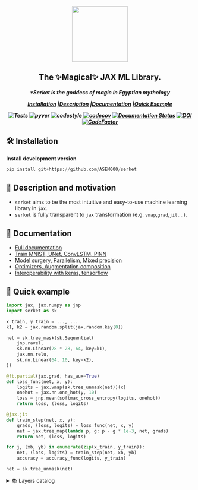 <div align="center">
<img width="150px" src=https://github.com/ASEM000/serket/assets/48389287/1ea9efd6-d848-48dc-9342-4198a9d9a90c></div>

<h2 align="center">The ✨Magical✨ JAX ML Library.</h2>
<h5 align = "center"> *Serket is the goddess of magic in Egyptian mythology

[**Installation**](#Installation)
|[**Description**](#Description)
|[**Documentation**](#Documentation)
|[**Quick Example**](#QuickExample)

![Tests](https://github.com/ASEM000/serket/actions/workflows/tests.yml/badge.svg)
![pyver](https://img.shields.io/badge/python-3.9%203.9%203.10%203.12-blue)
![codestyle](https://img.shields.io/badge/codestyle-black-black)
[![codecov](https://codecov.io/gh/ASEM000/serket/branch/main/graph/badge.svg?token=C6NXOK9EVS)](https://codecov.io/gh/ASEM000/serket)
[![Documentation Status](https://readthedocs.org/projects/serket/badge/?version=latest)](https://serket.readthedocs.io/?badge=latest)
[![DOI](https://zenodo.org/badge/526985786.svg)](https://zenodo.org/badge/latestdoi/526985786)
[![CodeFactor](https://www.codefactor.io/repository/github/asem000/serket/badge)](https://www.codefactor.io/repository/github/asem000/serket)

</h5>

## 🛠️ Installation<a id="Installation"></a>

**Install development version**

```python
pip install git+https://github.com/ASEM000/serket
```

## 📖 Description and motivation<a id="Description"></a>

- `serket` aims to be the most intuitive and easy-to-use machine learning library in `jax`.
- `serket` is fully transparent to `jax` transformation (e.g. `vmap`,`grad`,`jit`,...).

## 📙 Documentation <a id="Documentation"></a>
- [Full documentation](https://serket.readthedocs.io/)
- [Train MNIST, UNet, ConvLSTM, PINN](https://serket.readthedocs.io/training_guides.html)
- [Model surgery, Parallelism, Mixed precision](https://serket.readthedocs.io/core_guides.html)
- [Optimizers, Augmentation composition](https://serket.readthedocs.io/other_guides.html)
- [Interoperability with keras, tensorflow](https://serket.readthedocs.io/interoperability.html)


## 🏃 Quick example<a id="QuickExample"></a>

```python
import jax, jax.numpy as jnp
import serket as sk

x_train, y_train = ..., ...
k1, k2 = jax.random.split(jax.random.key(0))

net = sk.tree_mask(sk.Sequential(
    jnp.ravel,
    sk.nn.Linear(28 * 28, 64, key=k1),
    jax.nn.relu,
    sk.nn.Linear(64, 10, key=k2),
))

@ft.partial(jax.grad, has_aux=True)
def loss_func(net, x, y):
    logits = jax.vmap(sk.tree_unmask(net))(x)
    onehot = jax.nn.one_hot(y, 10)
    loss = jnp.mean(softmax_cross_entropy(logits, onehot))
    return loss, (loss, logits)

@jax.jit
def train_step(net, x, y):
    grads, (loss, logits) = loss_func(net, x, y)
    net = jax.tree_map(lambda p, g: p - g * 1e-3, net, grads)
    return net, (loss, logits)

for j, (xb, yb) in enumerate(zip(x_train, y_train)):
    net, (loss, logits) = train_step(net, xb, yb)
    accuracy = accuracy_func(logits, y_train)

net = sk.tree_unmask(net)
```

<details> <summary> 📚 Layers catalog </summary>

#### 🔗 Common API

| Group      | Layers                           |
| ---------- | -------------------------------- |
| Containers | - `Sequential`, `Random{Choice}` |

#### 🧠 Neural network package: `serket.nn`

| Group             | Layers                                                                                                                                                                                                                                                                                                                    |
| ----------------- | ------------------------------------------------------------------------------------------------------------------------------------------------------------------------------------------------------------------------------------------------------------------------------------------------------------------------- |
| Attention         | - `MultiHeadAttention`                                                                                                                                                                                                                                                                                                    |
| Convolution       | - `{FFT,_}Conv{1D,2D,3D}` <br> - `{FFT,_}Conv{1D,2D,3D}Transpose` <br> - `Depthwise{FFT,_}Conv{1D,2D,3D}` <br> - `Separable{FFT,_}Conv{1D,2D,3D}` <br> - `Conv{1D,2D,3D}Local` <br> - `SpectralConv{1D,2D,3D}`                                                                                                            |
| Dropout           | - `Dropout`<br> - `Dropout{1D,2D,3D}` <br> - `RandomCutout{1D,2D,3D}`                                                                                                                                                                                                                                                     |
| Linear            | - `Linear`, `MLP`, `Identity`                                                                                                                                                                                                                                                                                   |                                                                                                                                                                                                                                                            |
| Normalization     | - `{Layer,Instance,Group,Batch}Norm`                                                                                                                                                                                                                                                                                      |
| Pooling           | - `{Avg,Max,LP}Pool{1D,2D,3D}` <br> - `Global{Avg,Max}Pool{1D,2D,3D}` <br> - `Adaptive{Avg,Max}Pool{1D,2D,3D}`                                                                                                                                                                                                            |
| Reshaping         | - `Upsample{1D,2D,3D}` <br> - `{Random,Center}Crop{1D,2D,3D}` `                                                                                                                                                                                                                                                           |
| Recurrent cells   | - `{SimpleRNN,LSTM,GRU,Dense}Cell` <br> - `{Conv,FFTConv}{LSTM,GRU}{1D,2D,3D}Cell`                                                                                                                                                                                                                                        |
| Activations       | - `Adaptive{LeakyReLU,ReLU,Sigmoid,Tanh}`,<br> - `CeLU`,`ELU`,`GELU`,`GLU`<br>- `Hard{SILU,Shrink,Sigmoid,Swish,Tanh}`, <br> - `Soft{Plus,Sign,Shrink}` <br> - `LeakyReLU`,`LogSigmoid`,`LogSoftmax`,`Mish`,`PReLU`,<br> - `ReLU`,`ReLU6`,`SeLU`,`Sigmoid` <br> - `Swish`,`Tanh`,`TanhShrink`, `ThresholdedReLU`, `Snake` |

#### 🖼️ Image package: `serket.image`

| Group     | Layers                                                                                                                                                                                                           |
| --------- | ---------------------------------------------------------------------------------------------------------------------------------------------------------------------------------------------------------------- |
| Filter    | - `{FFT,_}{Avg,Box,Gaussian,Motion}Blur2D` <br> - `{JointBilateral,Bilateral,Median}Blur2D` <br> - `{FFT,_}{UnsharpMask}2D` <br> - `{FFT,_}{Sobel,Laplacian}2D` <br> - `{FFT,_}BlurPool2D`                       |
| Augment   | - `Adjust{Sigmoid,Log}2D` <br> - `{Adjust,Random}{Brightness,Contrast,Hue,Saturation}2D`, <br> - `RandomJigSaw2D`,`PixelShuffle2D`, <br> - `Pixelate2D`,`Posterize2D`,`Solarize2D` <br> - `FourierDomainAdapt2D` |
| Geometric | - `{Random,_}{Horizontal,Vertical}{Translate,Flip,Shear}2D` <br> - `{Random,_}{Rotate}2D` <br> - `RandomPerspective2D` <br> - `{FFT,_}ElasticTransform2D`                     |
| Color     | - `RGBToGrayscale2D` , `GrayscaleToRGB2D` <br> - `RGBToHSV2D`, `HSVToRGB2D`                                                                                                                                      |

</details>
